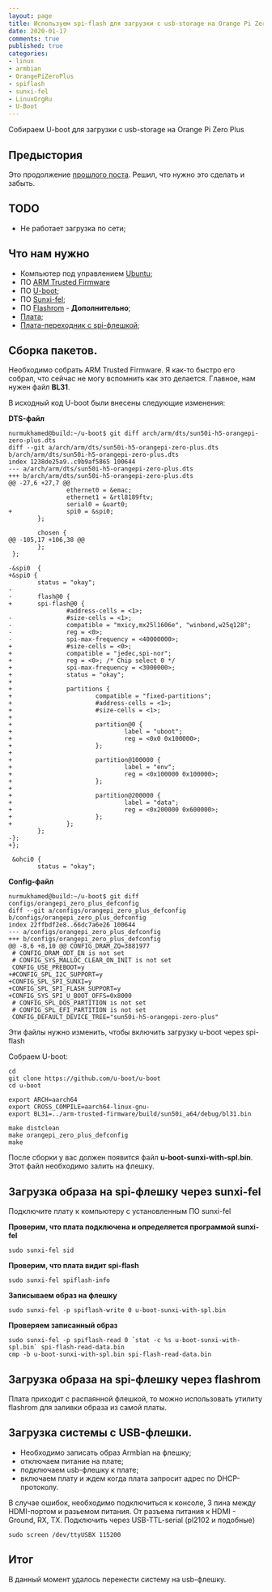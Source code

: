 ```yaml
---
layout: page
title: Используем spi-flash для загрузки с usb-storage на Orange Pi Zero Plus
date: 2020-01-17
comments: true
published: true
categories:
- linux
- armbian
- OrangePiZeroPlus
- spiflash
- sunxi-fel
- LinuxOrgRu
- U-Boot
---
```


Собираем U-boot для загрузки с usb-storage на Orange Pi Zero Plus <!--more-->

## Предыстория
Это продолжение [прошлого поста](http://www.hdfilm.kz/blog/2020/01/16/OrangePIPC-Boot-From-SPIFLASH/). Решил, что нужно это сделать и забыть.

## TODO

* Не работает загрузка по сети;

## Что нам нужно

* Компьютер под управлением [Ubuntu](https://ubuntu.com/);
* ПО [ARM Trusted Firmware](https://github.com/ARM-software/arm-trusted-firmware)
* ПО [U-boot](https://www.denx.de/wiki/U-Boot);
* ПО [Sunxi-fel](https://linux-sunxi.org/FEL);
* ПО [Flashrom](https://flashrom.org/Flashrom) - **Дополнительно**;
* [Плата](http://www.orangepi.org/OrangePiZeroPlus/);
* [Плата-переходник с spi-флешкой](https://www.linux.org.ru/forum/talks/15114641?cid=15464327);

## Сборка пакетов.
Необходимо собрать ARM Trusted Firmware. Я как-то быстро его собрал, что сейчас не могу вспомнить как это делается. Главное, нам нужен файл **BL31**.


В исходный код U-boot были внесены следующие изменения:

**DTS-файл**
```
nurmukhamed@build:~/u-boot$ git diff arch/arm/dts/sun50i-h5-orangepi-zero-plus.dts
diff --git a/arch/arm/dts/sun50i-h5-orangepi-zero-plus.dts b/arch/arm/dts/sun50i-h5-orangepi-zero-plus.dts
index 1238de25a9..c9b9af5865 100644
--- a/arch/arm/dts/sun50i-h5-orangepi-zero-plus.dts
+++ b/arch/arm/dts/sun50i-h5-orangepi-zero-plus.dts
@@ -27,6 +27,7 @@
                ethernet0 = &emac;
                ethernet1 = &rtl8189ftv;
                serial0 = &uart0;
+               spi0 = &spi0;
        };

        chosen {
@@ -105,17 +106,38 @@
        };
 };

-&spi0  {
+&spi0 {
        status = "okay";
-
-       flash@0 {
+       spi-flash@0 {
                #address-cells = <1>;
-               #size-cells = <1>;
-               compatible = "mxicy,mx25l1606e", "winbond,w25q128";
-               reg = <0>;
-               spi-max-frequency = <40000000>;
+               #size-cells = <0>;
+               compatible = "jedec,spi-nor";
+               reg = <0>; /* Chip select 0 */
+               spi-max-frequency = <3000000>;
+               status = "okay";
+
+               partitions {
+                       compatible = "fixed-partitions";
+                       #address-cells = <1>;
+                       #size-cells = <1>;
+
+                       partition@0 {
+                               label = "uboot";
+                               reg = <0x0 0x100000>;
+                       };
+
+                       partition@100000 {
+                               label = "env";
+                               reg = <0x100000 0x100000>;
+                       };
+
+                       partition@200000 {
+                               label = "data";
+                               reg = <0x200000 0x600000>;
+                       };
+               };
        };
-};
+};

 &ohci0 {
        status = "okay";
```

**Config-файл**
```
nurmukhamed@build:~/u-boot$ git diff configs/orangepi_zero_plus_defconfig
diff --git a/configs/orangepi_zero_plus_defconfig b/configs/orangepi_zero_plus_defconfig
index 22ffbdf2e8..66dc7a6e26 100644
--- a/configs/orangepi_zero_plus_defconfig
+++ b/configs/orangepi_zero_plus_defconfig
@@ -8,6 +8,10 @@ CONFIG_DRAM_ZQ=3881977
 # CONFIG_DRAM_ODT_EN is not set
 # CONFIG_SYS_MALLOC_CLEAR_ON_INIT is not set
 CONFIG_USE_PREBOOT=y
+#CONFIG_SPL_I2C_SUPPORT=y
+CONFIG_SPL_SPI_SUNXI=y
+CONFIG_SPL_SPI_FLASH_SUPPORT=y
+CONFIG_SYS_SPI_U_BOOT_OFFS=0x8000
 # CONFIG_SPL_DOS_PARTITION is not set
 # CONFIG_SPL_EFI_PARTITION is not set
 CONFIG_DEFAULT_DEVICE_TREE="sun50i-h5-orangepi-zero-plus"
```

Эти файлы нужно изменить, чтобы включить загрузку u-boot через spi-flash

Cобраем U-boot:

```
cd
git clone https://github.com/u-boot/u-boot
cd u-boot

export ARCH=aarch64
export CROSS_COMPILE=aarch64-linux-gnu-
export BL31=../arm-trusted-firmware/build/sun50i_a64/debug/bl31.bin

make distclean
make orangepi_zero_plus_defconfig
make  
```

После сборки у вас должен появится файл **u-boot-sunxi-with-spl.bin**. Этот файл необходимо залить на флешку.

## Загрузка образа на spi-флешку через sunxi-fel

Подключите плату к компьютеру с установленным ПО sunxi-fel

**Проверим, что плата подключена и определяется программой sunxi-fel**
```
sudo sunxi-fel sid
```

**Проверим, что плата видит spi-flash**
```
sudo sunxi-fel spiflash-info
```

**Записываем образ на флешку**

```
sudo sunxi-fel -p spiflash-write 0 u-boot-sunxi-with-spl.bin
```

**Проверяем записанный образ**

```
sudo sunxi-fel -p spiflash-read 0 `stat -c %s u-boot-sunxi-with-spl.bin` spi-flash-read-data.bin
cmp -b u-boot-sunxi-with-spl.bin spi-flash-read-data.bin
```
## Загрузка образа на spi-флешку через flashrom

Плата приходит с распаянной флешкой, то можно использовать утилиту flashrom для заливки образа из самой платы.

## Загрузка системы с USB-флешки.

* Необходимо записать образ Armbian на флешку;
* отключаем питание на плате;
* подключаем usb-флешку к плате;
* включаем плату и ждем когда плата запросит адрес по DHCP-протоколу.

В случае ошибок, необходимо подключиться к консоле, 3 пина между HDMI-портом и разьемом питания.
От разъема питания к HDMI - Ground, RX, TX. Подключить через USB-TTL-serial (pl2102 и подобные)

```
sudo screen /dev/ttyUSBX 115200
```

## Итог

В данный момент удалось перенести систему на usb-флешку. 
